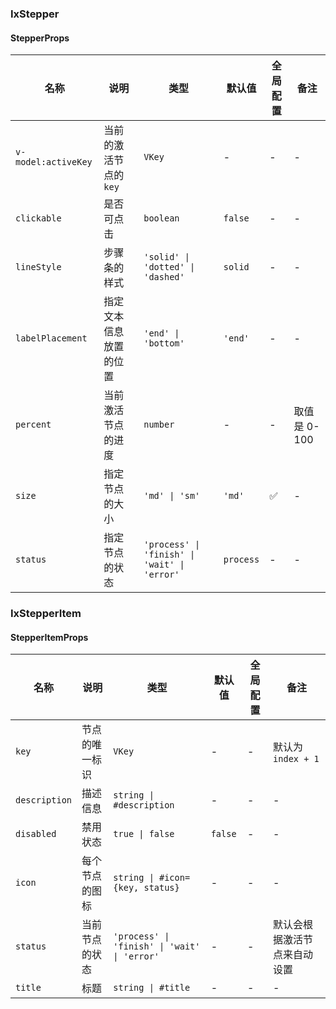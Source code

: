 
### IxStepper

#### StepperProps

| 名称 | 说明 | 类型 | 默认值 | 全局配置 | 备注 |
| ---| --- | --- | --- | --- | --- |
`v-model:activeKey` | 当前的激活节点的 `key` | `VKey` | - | - | - |
`clickable` | 是否可点击 | `boolean` | `false` | - | - |
`lineStyle` | 步骤条的样式 | `'solid' \| 'dotted' \| 'dashed'` | `solid` | - | - |
`labelPlacement` | 指定文本信息放置的位置 | `'end' \| 'bottom'` | `'end'` | -| - |
`percent` | 当前激活节点的进度 | `number` | - | - | 取值是 0-100 |
`size` | 指定节点的大小 | `'md' \| 'sm'` | `'md'` | ✅ | - |
`status` | 指定节点的状态 | `'process' \| 'finish' \| 'wait' \| 'error'` | `process` | - | - |

### IxStepperItem

#### StepperItemProps

| 名称 | 说明 | 类型 | 默认值 | 全局配置 | 备注 |
| ---| --- | --- | --- | --- | --- |
`key` | 节点的唯一标识 | `VKey` | - | - | 默认为 `index + 1` |
`description` | 描述信息 | `string \| #description` | - | - | - |
`disabled` | 禁用状态 | `true \| false` | `false` | - | - |
`icon` | 每个节点的图标 | `string \| #icon={key, status}` | - | - | - |
`status` | 当前节点的状态 | `'process' \| 'finish' \| 'wait' \| 'error'` | - | - | 默认会根据激活节点来自动设置 |
`title` | 标题 | `string \| #title` | - | - | - |
